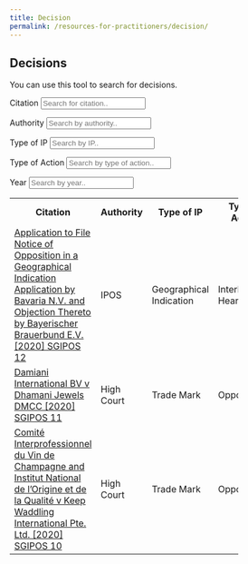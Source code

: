 ```yaml
---
title: Decision
permalink: /resources-for-practitioners/decision/
---
```

<html>
<head>
<meta name="viewport" content="width=device-width, initial-scale=1">
<style>
* {
  box-sizing: border-box;
}

#myInput {
  background-image: url('/css/searchicon.png');
  background-position: 10px 10px;
  background-repeat: no-repeat;
  width: 100%;
  font-size: 16px;
  padding: 12px 20px 12px 40px;
  border: 1px solid #ddd;
  margin-bottom: 12px;
}

#myTable {
  border-collapse: collapse;
  width: 100%;
  border: 1px solid #ddd;
  font-size: 18px;
}

#myTable th, #myTable td {
  text-align: left;
  padding: 12px;
}

#myTable tr {
  border-bottom: 1px solid #ddd;
}

#myTable tr.header, #myTable tr:hover {
  background-color: #f1f1f1;
}
</style>
</head>
<body>

<h2>Decisions</h2>

You can use this tool to search for decisions. <p>

Citation <input type="text" id="myInput1" onkeyup="myFunction1()" placeholder="Search for citation.." title="Type in a citation">
<p>

Authority <input type="text" id="myInput2" onkeyup="myFunction2()" placeholder="Search by authority.." title="Type in an authority">
<p>
Type of IP <input type="text" id="myInput3" onkeyup="myFunction3()" placeholder="Search by IP.." title="Type in an IP">
<p>
Type of Action <input type="text" id="myInput4" onkeyup="myFunction4()" placeholder="Search by type of action.." title="Type in a type of action">
<p>
Year <input type="text" id="myInput5" onkeyup="myFunction5()" placeholder="Search by year.." title="Type in year">

<p>

<table id="myTable">
  <tr class="header">
    <th style="width:60%;">Citation</th>
    <th style="width:10%;">Authority</th>
    <th style="width:10%;">Type of IP</th>
    <th style="width:10%;">Type of Action</th>
    <th style="width:10%;">Year</th>
    
  </tr>
  <tr>
    <td><a href="https://www.singaporelawwatch.sg/Portals/0/Docs/Judgments/2020/[2020]%20SGIPOS%2012.pdf">Application to File Notice of Opposition in a Geographical Indication Application by Bavaria N.V. and Objection Thereto by Bayerischer Brauerbund E.V. [2020] SGIPOS 12 </a></td>
    <td>IPOS</td>
    <td>Geographical Indication</td>
    <td>Interlocutory Hearing</td>
    <td>2020</td>
  </tr>
  <tr>
    <td><a href="https://www.ipos.gov.sg/docs/default-source/hmd-library/case-(abf19dc9-130c-4ad8-9202-76370076da9d)/decision-files/damiani-international-v-dhamani-jewels-dmcc-2020-sgipos-11.pdf?Status=Master&sfvrsn=20267859_0">Damiani International BV v Dhamani Jewels DMCC [2020] SGIPOS 11</a></td>
     <td>High Court</td>
    <td>Trade Mark</td>
    <td>Opposition</td>
    <td>2019</td>
  </tr>
    <tr>
<td><a href="Comité Interprofessionnel du Vin de Champagne and Institut National de l’Origine et de la Qualité v Keep Waddling International Pte. Ltd. [2020] SGIPOS 10">Comité Interprofessionnel du Vin de Champagne and Institut National de l’Origine et de la Qualité v Keep Waddling International Pte. Ltd. [2020] SGIPOS 10</a></td>
     <td>High Court</td>
    <td>Trade Mark</td>
    <td>Opposition</td>
    <td>2020</td>
  </tr>
 </table>

<script>
function myFunction1() {
  var input, input2, filter, table, tr, td, td2, i, txtValue;
  input = document.getElementById("myInput1");
  filter = input.value.toUpperCase();
  table = document.getElementById("myTable");
  tr = table.getElementsByTagName("tr");
  for (i = 0; i < tr.length; i++) {
    td = tr[i].getElementsByTagName("td")[0]; 
    if (td) {
      txtValue = td.textContent || td.innerText;
      if (txtValue.toUpperCase().indexOf(filter) > -1) {
        tr[i].style.display = "";
      }else{
        tr[i].style.display = "none";
      }
    }       
  }
}
function myFunction2() {
  var input, filter, table, tr, td, i, txtValue;
  input = document.getElementById("myInput2");
  filter = input.value.toUpperCase();
  table = document.getElementById("myTable");
  tr = table.getElementsByTagName("tr");
  for (i = 0; i < tr.length; i++) {
    td = tr[i].getElementsByTagName("td")[1];
    if (td) {
      txtValue = td.textContent || td.innerText;
      if (txtValue.toUpperCase().indexOf(filter) > -1) {
        tr[i].style.display = "";
      } else {
        tr[i].style.display = "none";
      }
    }       
  }
}
function myFunction3() {
  var input, filter, table, tr, td, i, txtValue;
  input = document.getElementById("myInput3");
  filter = input.value.toUpperCase();
  table = document.getElementById("myTable");
  tr = table.getElementsByTagName("tr");
  for (i = 0; i < tr.length; i++) {
    td = tr[i].getElementsByTagName("td")[2];
    if (td) {
      txtValue = td.textContent || td.innerText;
      if (txtValue.toUpperCase().indexOf(filter) > -1) {
        tr[i].style.display = "";
      } else {
        tr[i].style.display = "none";
      }
    }       
  }
}
function myFunction4() {
  var input, filter, table, tr, td, i, txtValue;
  input = document.getElementById("myInput4");
  filter = input.value.toUpperCase();
  table = document.getElementById("myTable");
  tr = table.getElementsByTagName("tr");
  for (i = 0; i < tr.length; i++) {
    td = tr[i].getElementsByTagName("td")[3];
    if (td) {
      txtValue = td.textContent || td.innerText;
      if (txtValue.toUpperCase().indexOf(filter) > -1) {
        tr[i].style.display = "";
      } else {
        tr[i].style.display = "none";
      }
    }       
  }
}
function myFunction5() {
  var input, filter, table, tr, td, i, txtValue;
  input = document.getElementById("myInput5");
  filter = input.value.toUpperCase();
  table = document.getElementById("myTable");
  tr = table.getElementsByTagName("tr");
  for (i = 0; i < tr.length; i++) {
    td = tr[i].getElementsByTagName("td")[4];
    if (td) {
      txtValue = td.textContent || td.innerText;
      if (txtValue.toUpperCase().indexOf(filter) > -1) {
        tr[i].style.display = "";
      } else {
        tr[i].style.display = "none";
      }
    }       
  }
}
</script>

